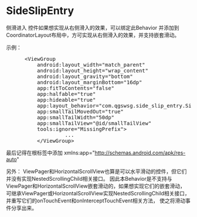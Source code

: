 # SideSlipEntry

侧滑进入 控件如果想实现从右侧滑入的效果，可以绑定此Behavior 并添加到CoordinatorLayout布局中，方可实现从右侧滑入的效果，并支持嵌套滑动。 

示例：
<pre>
      &lt;ViewGroup
          android:layout_width=&quot;match_parent&quot;
          android:layout_height=&quot;wrap_content&quot;
          android:layout_gravity=&quot;bottom&quot;
          android:layout_marginBottom=&quot;16dp&quot;
          app:fitToContents=&quot;false&quot;
          app:halfable=&quot;true&quot;
          app:hideable=&quot;true&quot;
          app:layout_behavior=&quot;com.qgswsg.side_slip_entry.SideSlipEntryBehavior&quot;
          app:smallTailMovedOut=&quot;true&quot;
          app:smallTailWidth=&quot;50dp&quot;
          app:smallTailView=&quot;@id/smallTailView&quot;
          tools:ignore=&quot;MissingPrefix&quot;&gt;
                   ...
          &lt;/ViewGroup&gt;
</pre>
最后记得在根标签中添加 xmlns:app="http://schemas.android.com/apk/res-auto"

另外：
ViewPager和HorizontalScrollView也算是可以水平滑动的控件，但它们并没有实现NestedScrollingChild相关接口。 因此本Behavior是不支持与ViewPager和HorizontalScrollView嵌套滑动的，如果想实现它们的嵌套滑动， 可继承ViewPager或HorizontalScrollView实现NestedScrollingChild相关接口，并重写它们的onTouchEvent和onInterceptTouchEvent相关方法， 使之将滑动事件分享出来。
